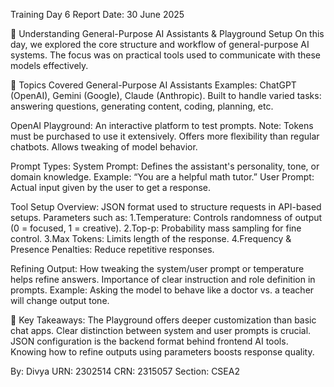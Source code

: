 Training Day 6 Report
Date: 30 June 2025

🤖 Understanding General-Purpose AI Assistants & Playground Setup
On this day, we explored the core structure and workflow of general-purpose AI systems. The focus was on practical tools used to communicate with these models effectively.

🧠 Topics Covered
General-Purpose AI Assistants
Examples: ChatGPT (OpenAI), Gemini (Google), Claude (Anthropic).
Built to handle varied tasks: answering questions, generating content, coding, planning, etc.

OpenAI Playground:
An interactive platform to test prompts.
Note: Tokens must be purchased to use it extensively.
Offers more flexibility than regular chatbots.
Allows tweaking of model behavior.

Prompt Types:
System Prompt: Defines the assistant's personality, tone, or domain knowledge.
Example: “You are a helpful math tutor.”
User Prompt: Actual input given by the user to get a response.


Tool Setup Overview:
JSON format used to structure requests in API-based setups.
Parameters such as:
    1.Temperature: Controls randomness of output (0 = focused, 1 = creative).
    2.Top-p: Probability mass sampling for fine control.
    3.Max Tokens: Limits length of the response.
    4.Frequency & Presence Penalties: Reduce repetitive responses.

Refining Output:
How tweaking the system/user prompt or temperature helps refine answers.
Importance of clear instruction and role definition in prompts.
Example: Asking the model to behave like a doctor vs. a teacher will change output tone.

🔑 Key Takeaways:
The Playground offers deeper customization than basic chat apps.
Clear distinction between system and user prompts is crucial.
JSON configuration is the backend format behind frontend AI tools.
Knowing how to refine outputs using parameters boosts response quality.


By: Divya
URN: 2302514
CRN: 2315057
Section: CSEA2
